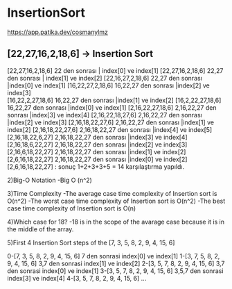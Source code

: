 # InsertionSort

https://app.patika.dev/cosmanylmz

[22,27,16,2,18,6] -> Insertion Sort
-----------------------------------------------------------
[22,27,16,2,18,6] 22 den sonrası | index[0] ve index[1] 
[22,27,16,2,18,6] 22,27 den sonrası | index[1] ve index[2]
[22,16,27,2,18,6] 22,27 den sonrası |index[0] ve index[1] 
[16,22,27,2,18,6] 16,22,27 den sonrası |index[2] ve index[3]   
[16,22,2,27,18,6] 16,22,27 den sonrası |index[1] ve index[2] 
[16,2,22,27,18,6] 16,22,27 den sonrası |index[0] ve index[1]
[2,16,22,27,18,6] 2,16,22,27 den sonrası |index[3] ve index[4] 
[2,16,22,18,27,6] 2,16,22,27 den sonrası |index[2] ve index[3]
[2,16,18,22,27,6] 2,16,22,27 den sonrası |index[1] ve index[2]
[2,16,18,22,27,6] 2,16,18,22,27 den sonrası |index[4] ve index[5]
[2,16,18,22,6,27] 2,16,18,22,27 den sonrası |index[3] ve index[4]
[2,16,18,6,22,27] 2,16,18,22,27 den sonrası |index[2] ve index[3] 
[2,16,6,18,22,27] 2,16,18,22,27 den sonrası |index[1] ve index[2] 
[2,6,16,18,22,27] 2,16,18,22,27 den sonrası |index[0] ve index[2]
[2,6,16,18,22,27] : sonuç  1+2+3+3+5 = 14 karşılaştırma yapıldı.

2)Big-O Notation
 -Big O (n^2)


3)Time Complexity
-The average case time complexity of Insertion sort is O(n^2)
-The worst case time complexity of Insertion sort is O(n^2)
-The best case time complexity of Insertion sort is O(n) 


4)Which case for 18?
-18 is in the scope of the avarage case because it is in the middle of the array.

5)First 4 Insertion Sort steps of the [7, 3, 5, 8, 2, 9, 4, 15, 6]

0-[7, 3, 5, 8, 2, 9, 4, 15, 6] 7 den sonrasi index[0] ve index[1] 
1-[3, 7, 5, 8, 2, 9, 4, 15, 6] 3,7 den sonrasi index[1] ve index[2] 
2-[3, 5, 7, 8, 2, 9, 4, 15, 6] 3,7 den sonrasi index[0] ve index[1] 
3-[3, 5, 7, 8, 2, 9, 4, 15, 6] 3,5,7 den sonrasi index[3] ve index[4] 
4-[3, 5, 7, 8, 2, 9, 4, 15, 6] ...